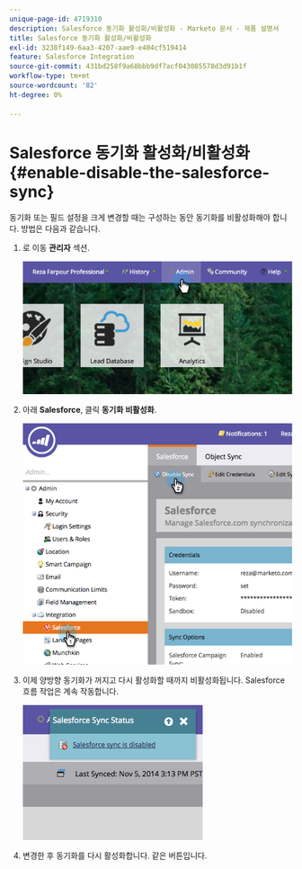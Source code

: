 ```yaml
---
unique-page-id: 4719310
description: Salesforce 동기화 활성화/비활성화 - Marketo 문서 - 제품 설명서
title: Salesforce 동기화 활성화/비활성화
exl-id: 3238f149-6aa3-4207-aae9-e404cf519414
feature: Salesforce Integration
source-git-commit: 431bd258f9a68bbb9df7acf043085578d3d91b1f
workflow-type: tm+mt
source-wordcount: '82'
ht-degree: 0%

---
```


# Salesforce 동기화 활성화/비활성화 {#enable-disable-the-salesforce-sync}

동기화 또는 필드 설정을 크게 변경할 때는 구성하는 동안 동기화를 비활성화해야 합니다. 방법은 다음과 같습니다.

1. 로 이동 **관리자** 섹션.

   ![](assets/image2014-12-10-13-3a24-3a35.png)

1. 아래 **Salesforce**, 클릭 **동기화 비활성화**.

   ![](assets/image2014-12-10-13-3a24-3a47.png)

1. 이제 양방향 동기화가 꺼지고 다시 활성화할 때까지 비활성화됩니다. Salesforce 흐름 작업은 계속 작동합니다.

   ![](assets/image2014-12-10-13-3a24-3a58.png)

1. 변경한 후 동기화를 다시 활성화합니다. 같은 버튼입니다.
